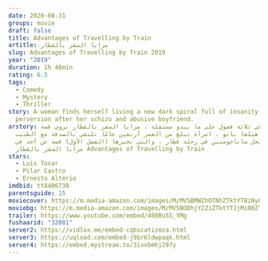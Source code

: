 ```yaml
---
date: 2020-08-31
groups: movie
draft: false
title: Advantages of Travelling by Train
artitle: مزايا السفر بالقطار
slug: Advantages of Travelling by Train 2019
year: "2019"
duration: 1h 46min
rating: 6.5
tags:
  - Comedy
  - Mystery
  - Thriller
story: A woman finds herself living a new dark spiral full of insanity and
  perversion after her schizo and abusive boyfriend.
arstory: فصلت في ثلاثة فصول على ما يبدو مستقلة ، مزايا السفر بالقطار تروي قصة
  المحرر هيلغا باتو ، امرأة تبلغ من العمر أربعين عامًا تلتقي بالصدفة مع الطبيب
  النفسي أنجل ساناجوستين في رحلة قطار ، والتي تخبرها (الفصل الأول) قصة عن أحد في
  مزايا السفر بالقطار Advantages of Travelling by Train
stars:
  - Luis Tosar
  - Pilar Castro
  - Ernesto Alterio
imdbid: tt8406738
parentsguide: 15
moviecover: https://m.media-amazon.com/images/M/MV5BMWZhOTNhZTktYTBiNy00YjRiLTgxNWItYWVhMThkYmU0NGZjXkEyXkFqcGdeQXVyMTM2Mzg4MA@@._V1_UX453_.jpg
moviebg: https://m.media-amazon.com/images/M/MV5BODhjY2ZiZTktYTJjMi00ZTJlLTg1NTUtMjVhZjIxZGI3ZGM4XkEyXkFqcGdeQXVyMTA0MjU0Ng@@._V1_UX1200_.jpg
trailer: https://www.youtube.com/embed/408BuSS_YMg
fushaarid: "32081"
server2: https://vidlox.me/embed-cqbscatizmza.html
server3: https://uqload.com/embed-j9br6ldwpaqk.html
server4: https://embed.mystream.to/3ixvbmhj297y
---
```

